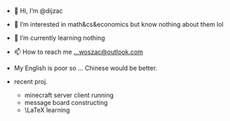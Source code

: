 - 👋 Hi, I’m @dijzac
- 👀 I’m interested in math&cs&economics but know nothing about them lol
- 🌱 I’m currently learning nothing
- 📫 How to reach me ...woszac@outlook.com
- My English is poor so ... Chinese would be better.

- recent proj.
  + minecraft server client running
  + message board constructing
  + \LaTeX learning

<!---
dijzac/dijzac is a ✨ special ✨ repository because its `README.md` (this file) appears on your GitHub profile.
You can click the Preview link to take a look at your changes.
--->
